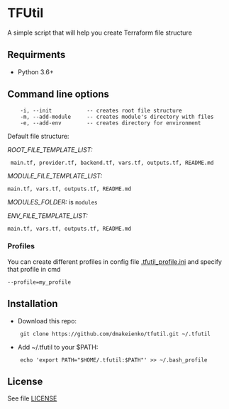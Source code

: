 # TFUtil

A simple script that will help you create Terraform file structure

## Requirments

- Python 3.6+

## Command line options

```
    -i, --init           -- creates root file structure
    -m, --add-module     -- creates module's directory with files
    -e, --add-env        -- creates directory for environment
```

Default file structure:

*ROOT_FILE_TEMPLATE_LIST:*
```
 main.tf, provider.tf, backend.tf, vars.tf, outputs.tf, README.md
```

*MODULE_FILE_TEMPLATE_LIST:*
```
main.tf, vars.tf, outputs.tf, README.md
```

*MODULES_FOLDER:* is `modules`

*ENV_FILE_TEMPLATE_LIST:*
```
main.tf, vars.tf, outputs.tf, README.md
```

### Profiles

You can create different profiles in config file [.tfutil_profile.ini](.tfutil_profile.ini) and specify that profile in cmd

```
--profile=my_profile
```

## Installation

- Download this repo:
```
    git clone https://github.com/dmakeienko/tfutil.git ~/.tfutil
```

- Add ~/.tfutil to your $PATH:
```
    echo 'export PATH="$HOME/.tfutil:$PATH"' >> ~/.bash_profile
```

## License
See file [LICENSE](LICENSE)
